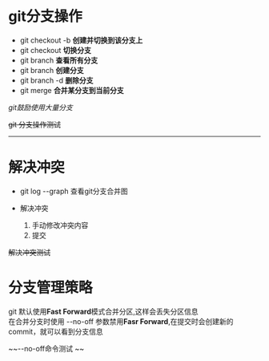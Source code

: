 # git分支操作

+ git checkout -b <name> **创建并切换到该分支上**
+ git checkout <name> **切换分支**
+ git branch **查看所有分支**
+ git branch <name> **创建分支**
+ git branch -d <name> **删除分支**
+ git merge <name> **合并某分支到当前分支**

*git鼓励使用大量分支*

~~git 分支操作测试~~

---

# 解决冲突

+ git log --graph 查看git分支合并图

+ 解决冲突
   1. 手动修改冲突内容
   2. 提交


~~解决冲突测试~~

# 分支管理策略

git 默认使用**Fast Forward**模式合并分区,这样会丢失分区信息  
在合并分支时使用 --no-off 参数禁用**Fasr Forward**,在提交时会创建新的commit，就可以看到分支信息  

~~--no-off命令测试 ~~